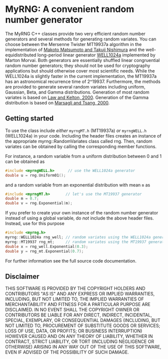 # MyRNG: A convenient random number generator

The MyRNG C++ classes provide two very efficient random number generators
and several methods for generating random variates. You can choose between
the Mersenne Twister MT19937a algorithm in the implementation of [Makoto
Matsumoto and Takuji Nishimura][1] and the well-equidistributed long-period
linear generator [WELL1024a][2] implemented by Marton Morvai. Both generators are
essentially shuffled linear congruential random number generators; they should
not be used for cryptography applications but should otherwise cover most
scientific needs. While the WELL1024a is slightly faster in the current
implementation, the MT19937a has an astronomical recurrence time of 2^19937.
Furthermore, the methods are provided to generate several random variates
including uniform, Gaussian, Beta, and Gamma distributions. Generation of most
random variates is based on [Law and Kelton, 2000][3]. Generation of the Gamma
distribution is based on [Marsagli and Tsang, 2000][4].

[1]: http://www.math.sci.hiroshima-u.ac.jp/~m-mat/MT/emt.html "M. Matsumoto and T. Nishimura. Personal web pages." 
[2]: http://dx.doi.org/10.1145/1132973.1132974 "F. Panneton et al.: Improved long-period generators based on linear recurrences modulo 2, ACM Transactions on Mathematical Software, 32(1), 1-16,2006."
[3]: http://dl.acm.org/citation.cfm?id=550113 "A.M. Law and W.D. Kelton: Simulation, modeling and analysis, Third Edition, McGraw Hill, 2006."
[4]: http://dx.doi.org/10.1145/358407.358414 "G. Marsaglia and W.W. Tsang: A simple method for generating gamma variables, ACM TOMS 26, 2000."
 
## Getting started
To use the class include _either_ `myrngMT.h` (MT19937a) _or_ `myrngWELL.h` (WELL1024a)
in your code. Including the header files creates an instance of the appropriate
myrng::RandomVariates class called rng. Then, random variates can be obtained by calling
the corresponding member functions.

For instance, a random variable from a uniform distribution between 0 and 1 can be obtained as

```C++
#include <myrngWELL.h>      // use the WELL1024a generator
double u = rng.Uniform01();
```

and a random variable from an exponential distribution with mean `m` as

```C++
#include <myrngMT.h>       // let's use the MT19937 generator
double m = 0.7;
double v = rng.Exponential(m);
```

If you prefer to create your own instance of the random number generator instead of using a
global variable, do _not_ include the above header files. Instead, use for this purpose

```C++
#include <myrng.h>
myrng::WELL1024a rng_well; // random variates using the WELL1024a generator
myrng::MT19937 rng_mt;     // random variates using the MT19937 generator
double x = rng_well.Exponential(0.3);
double y = rng_mt.Exponential(0.7);
```

For further information see the full source code documentation.

## Disclaimer
THIS SOFTWARE IS PROVIDED BY THE COPYRIGHT HOLDERS AND CONTRIBUTORS "AS IS" AND ANY EXPRESS
OR IMPLIED WARRANTIES, INCLUDING, BUT NOT LIMITED TO, THE IMPLIED WARRANTIES OF MERCHANTABILITY
AND FITNESS FOR A PARTICULAR PURPOSE ARE DISCLAIMED. IN NO EVENT SHALL THE COPYRIGHT OWNER OR
CONTRIBUTORS BE LIABLE FOR ANY DIRECT, INDIRECT, INCIDENTAL, SPECIAL, EXEMPLARY, OR CONSEQUENTIAL
DAMAGES (INCLUDING, BUT NOT LIMITED TO, PROCUREMENT OF SUBSTITUTE GOODS OR SERVICES; LOSS OF USE,
DATA, OR PROFITS; OR BUSINESS INTERRUPTION) HOWEVER CAUSED AND ON ANY THEORY OF LIABILITY,
WHETHER IN CONTRACT, STRICT LIABILITY, OR TORT (INCLUDING NEGLIGENCE OR OTHERWISE) ARISING IN ANY
WAY OUT OF THE USE OF THIS SOFTWARE, EVEN IF ADVISED OF THE POSSIBILITY OF SUCH DAMAGE.
 
